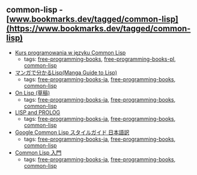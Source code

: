 common-lisp - [www.bookmarks.dev/tagged/common-lisp](https://www.bookmarks.dev/tagged/common-lisp)
---
* [Kurs programowania w języku Common Lisp](http://jcubic.pl/lisp_tutorial.php)
    * tags: [free-programming-books](../tags/free-programming-books.md), [free-programming-books-pl](../tags/free-programming-books-pl.md), [common-lisp](../tags/common-lisp.md)
* [マンガで分かるLisp(Manga Guide to Lisp)](http://lambda.bugyo.tk/cdr/mwl/)
    * tags: [free-programming-books-ja](../tags/free-programming-books-ja.md), [free-programming-books](../tags/free-programming-books.md), [common-lisp](../tags/common-lisp.md)
* [On Lisp (草稿)](http://www.asahi-net.or.jp/~kc7k-nd/)
    * tags: [free-programming-books-ja](../tags/free-programming-books-ja.md), [free-programming-books](../tags/free-programming-books.md), [common-lisp](../tags/common-lisp.md)
* [LISP and PROLOG](http://home.soka.ac.jp/~unemi/LispProlog/)
    * tags: [free-programming-books-ja](../tags/free-programming-books-ja.md), [free-programming-books](../tags/free-programming-books.md), [common-lisp](../tags/common-lisp.md)
* [Google Common Lisp スタイルガイド 日本語訳](http://google-common-lisp-style-guide-ja.cddddr.org)
    * tags: [free-programming-books-ja](../tags/free-programming-books-ja.md), [free-programming-books](../tags/free-programming-books.md), [common-lisp](../tags/common-lisp.md)
* [Common Lisp 入門](http://www.geocities.jp/m_hiroi/xyzzy_lisp.html)
    * tags: [free-programming-books-ja](../tags/free-programming-books-ja.md), [free-programming-books](../tags/free-programming-books.md), [common-lisp](../tags/common-lisp.md)
